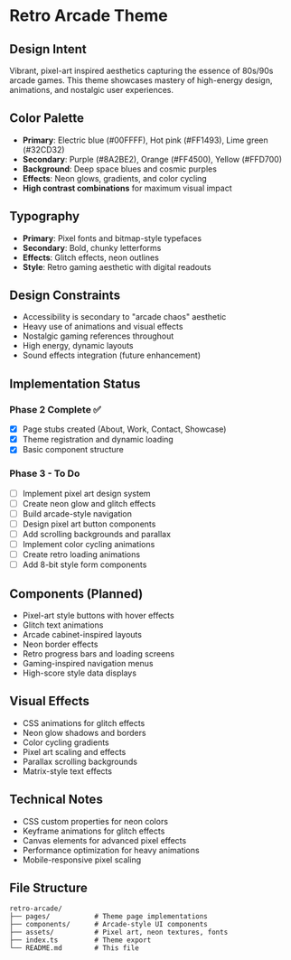 
# Retro Arcade Theme

## Design Intent
Vibrant, pixel-art inspired aesthetics capturing the essence of 80s/90s arcade games. This theme showcases mastery of high-energy design, animations, and nostalgic user experiences.

## Color Palette
- **Primary**: Electric blue (#00FFFF), Hot pink (#FF1493), Lime green (#32CD32)
- **Secondary**: Purple (#8A2BE2), Orange (#FF4500), Yellow (#FFD700)
- **Background**: Deep space blues and cosmic purples
- **Effects**: Neon glows, gradients, and color cycling
- **High contrast combinations** for maximum visual impact

## Typography
- **Primary**: Pixel fonts and bitmap-style typefaces
- **Secondary**: Bold, chunky letterforms
- **Effects**: Glitch effects, neon outlines
- **Style**: Retro gaming aesthetic with digital readouts

## Design Constraints
- Accessibility is secondary to "arcade chaos" aesthetic
- Heavy use of animations and visual effects
- Nostalgic gaming references throughout
- High energy, dynamic layouts
- Sound effects integration (future enhancement)

## Implementation Status

### Phase 2 Complete ✅
- [x] Page stubs created (About, Work, Contact, Showcase)
- [x] Theme registration and dynamic loading
- [x] Basic component structure

### Phase 3 - To Do
- [ ] Implement pixel art design system
- [ ] Create neon glow and glitch effects
- [ ] Build arcade-style navigation
- [ ] Design pixel art button components
- [ ] Add scrolling backgrounds and parallax
- [ ] Implement color cycling animations
- [ ] Create retro loading animations
- [ ] Add 8-bit style form components

## Components (Planned)
- Pixel-art style buttons with hover effects
- Glitch text animations
- Arcade cabinet-inspired layouts
- Neon border effects
- Retro progress bars and loading screens
- Gaming-inspired navigation menus
- High-score style data displays

## Visual Effects
- CSS animations for glitch effects
- Neon glow shadows and borders
- Color cycling gradients
- Pixel art scaling and effects
- Parallax scrolling backgrounds
- Matrix-style text effects

## Technical Notes
- CSS custom properties for neon colors
- Keyframe animations for glitch effects
- Canvas elements for advanced pixel effects
- Performance optimization for heavy animations
- Mobile-responsive pixel scaling

## File Structure
```
retro-arcade/
├── pages/           # Theme page implementations
├── components/      # Arcade-style UI components
├── assets/          # Pixel art, neon textures, fonts
├── index.ts         # Theme export
└── README.md        # This file
```
